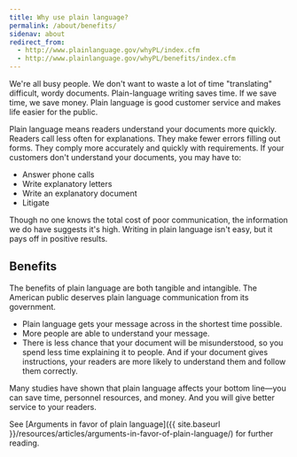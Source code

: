 ```yaml
---
title: Why use plain language?
permalink: /about/benefits/
sidenav: about
redirect_from:
  - http://www.plainlanguage.gov/whyPL/index.cfm
  - http://www.plainlanguage.gov/whyPL/benefits/index.cfm
---
```


We're all busy people. We don't want to waste a lot of time "translating" difficult, wordy documents. Plain-language writing saves time. If we save time, we save money. Plain language is good customer service and makes life easier for the public.

Plain language means readers understand your documents more quickly. Readers call less often for explanations. They make fewer errors filling out forms. They comply more accurately and quickly with requirements. If your customers don't understand your documents, you may have to:

- Answer phone calls
- Write explanatory letters
- Write an explanatory document
- Litigate

Though no one knows the total cost of poor communication, the information we do have suggests it's high. Writing in plain language isn't easy, but it pays off in positive results.

## Benefits

The benefits of plain language are both tangible and intangible. The American public deserves plain language communication from its government.

- Plain language gets your message across in the shortest time possible.
- More people are able to understand your message.
- There is less chance that your document will be misunderstood, so you spend less time explaining it to people. And if your document gives instructions, your readers are more likely to understand them and follow them correctly.

Many studies have shown that plain language affects your bottom line—you can save time, personnel resources, and money. And you will give better service to your readers.

See [Arguments in favor of plain language]({{ site.baseurl }}/resources/articles/arguments-in-favor-of-plain-language/) for further reading.
